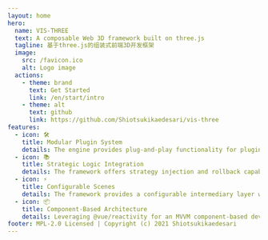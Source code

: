 ```yaml
---
layout: home
hero:
  name: VIS-THREE
  text: A composable Web 3D framework built on three.js
  tagline: 基于three.js的组装式前端3D开发框架
  image:
    src: /favicon.ico
    alt: Logo image
  actions:
    - theme: brand
      text: Get Started
      link: /en/start/intro
    - theme: alt
      text: github
      link: https://github.com/Shiotsukikaedesari/vis-three
features:
  - icon: 🛠️
    title: Modular Plugin System
    details: The engine provides plug-and-play functionality for plugins, enabling decoupled development for various modules and features. This allows for continuous integration and compatibility with extensions.
  - icon: 📚
    title: Strategic Logic Integration
    details: The framework offers strategy injection and rollback capabilities, enhancing the integration of plugins with the engine. This approach decouples logic from plugins, improves plugin compatibility, and facilitates better integration of business functionalities, supporting continuous integration.
  - icon: ⚡️
    title: Configurable Scenes
    details: The framework provides a configurable intermediary layer where all object interactions are managed through configurations. This reduces development costs by allowing you to focus solely on defining configurations while the framework handles the rest.
  - icon: 📦
    title: Component-Based Architecture
    details: Leveraging @vue/reactivity for an MVVM component-based development approach, this framework aligns with front-end development practices and enables efficient construction of web 3D projects.
footer: MPL-2.0 Licensed | Copyright (c) 2021 Shiotsukikaedesari
---
```


<script setup>
import { onMounted } from 'vue'

onMounted(() => {
    const tagLineParagragh = document.querySelector('div.VPHero.has-image.VPHomeHero > div > div.main > p.tagline')
    const docsReleaseTagSpan = document.createElement('samp')
    docsReleaseTagSpan.classList.add('docs-cn-github-release-tag')
    docsReleaseTagSpan.innerText = '0.6.X(Waiting for update)'
    if(! document.querySelector('div.VPHero.has-image.VPHomeHero > div > div.main > p.tagline > samp')){
    tagLineParagragh.appendChild(docsReleaseTagSpan)
    }
})
</script>
